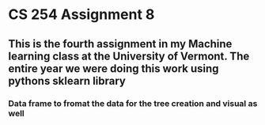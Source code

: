 # CS 254 Assignment 8

## This is the fourth assignment in my Machine learning class at the University of Vermont. The entire year we were doing this work using pythons sklearn library
### Data frame to fromat the data for the tree creation and visual as well